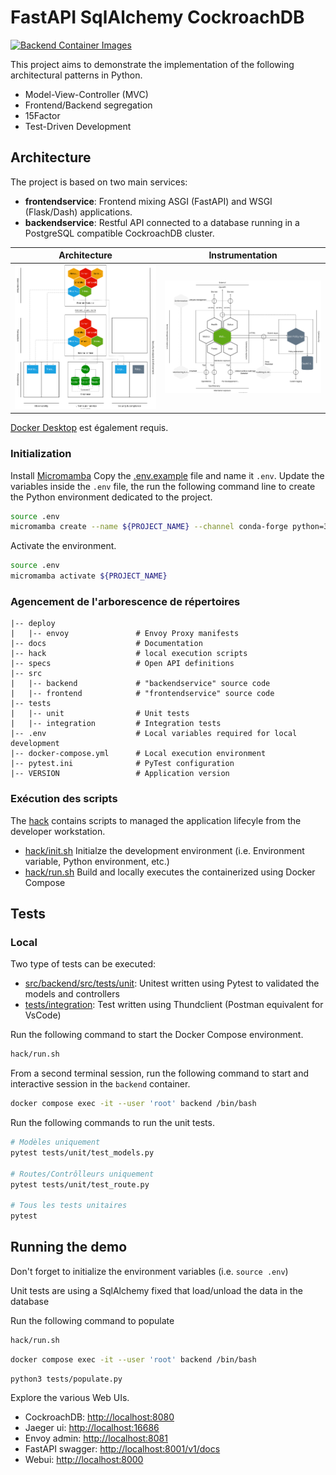 # FastAPI SqlAlchemy CockroachDB

[![Backend Container Images](https://github.com/testruction/fastapi-sqlalchemy-cockroachdb/actions/workflows/build-push-oci.yml/badge.svg)](https://github.com/testruction/fastapi-sqlalchemy-cockroachdb/actions/workflows/build-push-oci.yml)

This project aims to demonstrate the implementation of the following architectural patterns in Python.

* Model-View-Controller (MVC)
* Frontend/Backend segregation
* 15Factor
* Test-Driven Development

## Architecture

The project is based on two main services:

* **frontendservice**: Frontend mixing ASGI (FastAPI) and WSGI (Flask/Dash) applications.
* **backendservice**: Restful API connected to a database running in a PostgreSQL compatible CockroachDB cluster.


| Architecture | Instrumentation
| :--: | :--: |
| ![](./docs/diagrams/architecture.drawio.svg) | ![](./docs/diagrams/instrumentation.drawio.svg)


[Docker Desktop](https://www.docker.com/products/docker-desktop/) est également requis.

### Initialization

Install [Micromamba](https://mamba.readthedocs.io/en/latest/installation.html#micromamba)
Copy the [.env.example](./.env.example) file and name it `.env`.
Update the variables inside the `.env` file, the run the following command line to create the Python environment dedicated to the project.

```bash
source .env
micromamba create --name ${PROJECT_NAME} --channel conda-forge python=3.10 --yes
```

Activate the environment.

```bash
source .env
micromamba activate ${PROJECT_NAME}
```

### Agencement de l'arborescence de répertoires

```
|-- deploy
|   |-- envoy               # Envoy Proxy manifests
|-- docs                    # Documentation
|-- hack                    # local execution scripts
|-- specs                   # Open API definitions
|-- src
|   |-- backend             # "backendservice" source code
|   |-- frontend            # "frontendservice" source code
|-- tests
|   |-- unit                # Unit tests
|   |-- integration         # Integration tests
|-- .env                    # Local variables required for local development
|-- docker-compose.yml      # Local execution environment
|-- pytest.ini              # PyTest configuration
|-- VERSION                 # Application version
```

### Exécution des scripts

The [hack](./hack/) contains scripts to managed the application lifecyle from the developer workstation.

* [hack/init.sh](./hack/init.sh) Initialze the development environment (i.e. Environment variable, Python environment, etc.)
* [hack/run.sh](./hack/run.sh) Build and locally executes the containerized using Docker Compose

## Tests

### Local

Two type of tests can be executed:

* [src/backend/src/tests/unit](./src/backend/src/tests/unit): Unitest written using Pytest to validated the models and controllers
* [tests/integration](./tests/integration): Test written using Thundclient (Postman equivalent for VsCode)

Run the following command to start the Docker Compose environment.

```bash
hack/run.sh
```

From a second terminal session, run the following command to start and interactive session in the `backend` container.

```bash
docker compose exec -it --user 'root' backend /bin/bash
```

Run the following commands to run the unit tests.

```bash
# Modèles uniquement
pytest tests/unit/test_models.py

# Routes/Contrôlleurs uniquement
pytest tests/unit/test_route.py

# Tous les tests unitaires
pytest
```

## Running the demo

Don't forget to initialize the environment variables (i.e. `source .env`)

Unit tests are using a SqlAlchemy fixed that load/unload the data in the database

Run the following command to populate

```bash
hack/run.sh
```

```bash
docker compose exec -it --user 'root' backend /bin/bash
```

```bash
python3 tests/populate.py
```

Explore the various Web UIs.

* CockroachDB: <http://localhost:8080>
* Jaeger ui: <http://localhost:16686>
* Envoy admin: <http://localhost:8081>
* FastAPI swagger: <http://localhost:8001/v1/docs>
* Webui: <http://localhost:8000>
